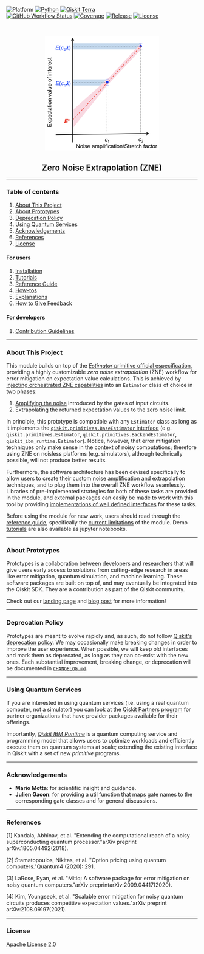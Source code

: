 <!-- SHIELDS -->
<div align="left">

  ![Platform](https://img.shields.io/badge/Platform-Linux%20%7C%20macOS%20%7C%20Windows-informational)
  [![Python](https://img.shields.io/badge/Python-3.8%20%7C%203.9%20%7C%203.10-informational)](https://www.python.org/)
  [![Qiskit Terra](https://img.shields.io/badge/Qiskit%20Terra-%E2%89%A5%200.22.0-6133BD)](https://github.com/Qiskit/qiskit-terra)
<br />
  [![GitHub Workflow Status](https://img.shields.io/github/checks-status/qiskit-community/prototype-zne/main)](https://github.com/qiskit-community/prototype-zne/actions/workflows/test.yml)
  [![Coverage](https://coveralls.io/repos/github/qiskit-community/prototype-zne/badge.svg?branch=main)](https://coveralls.io/github/qiskit-community/prototype-zne?branch=main)
  [![Release](https://img.shields.io/github/release/qiskit-community/prototype-zne.svg?include_prereleases&label=Release)](https://github.com/qiskit-community/prototype-zne/releases)
  [![License](https://img.shields.io/github/license/qiskit-community/prototype-zne?label=License)](LICENSE.txt)

</div>
<!-- PROJECT LOGO -->
<br />
<p align="center">
  <a href="README.md">
    <img src="docs/media/zne_image.png" alt="Logo" width="300">
  </a>
  <h2 align="center">Zero Noise Extrapolation (ZNE)</h2>
</p>
<!-- QUICK LINKS -->
<!-- <p align="center">
  <a href="https://mybinder.org/">
    <img src="https://ibm.biz/BdPq3s" alt="Launch Demo" hspace="5" vspace="10">
  </a>
  <a href="https://www.youtube.com/c/qiskit">
    <img src="https://img.shields.io/badge/watch-video-FF0000.svg?style=for-the-badge&logo=youtube" alt="Watch Video" hspace="5" vspace="10">
  </a>
</p> -->


----------------------------------------------------------------------

### Table of contents

1. [About This Project](#about-this-project)
2. [About Prototypes](#about-prototypes)
3. [Deprecation Policy](#deprecation-policy)
4. [Using Quantum Services](#using-quantum-services)
5. [Acknowledgements](#acknowledgements)
6. [References](#references)
7. [License](#license)

#### For users
1. [Installation](INSTALL.md)
2. [Tutorials](docs/tutorials/)
3. [Reference Guide](docs/reference_guide.md)
4. [How-tos](docs/how_tos/)
5. [Explanations](docs/explanations/)
6. [How to Give Feedback](CONTRIBUTING.md#giving-feedback)

#### For developers
1. [Contribution Guidelines](CONTRIBUTING.md)


----------------------------------------------------------------------

### About This Project

This module builds on top of the [_Estimator_ primitive official especification](/docs/tutorials/0-estimator.ipynb), providing a highly customizable _zero noise extrapolation_ (ZNE) workflow for error mitigation on expectation value calculations. This is achieved by [injecting orchestrated ZNE capabilities](/docs/tutorials/1-zne.ipynb) into an `Estimator` class of choice in two phases:

1. [Amplifying the noise](/docs/tutorials/2-noise_amplification.ipynb) introduced by the gates of input circuits.
2. Extrapolating the returned expectation values to the zero noise limit.

In principle, this prototype is compatible with any `Estimator` class as long as it implements the [`qiskit.primitives.BaseEstimator` interface](https://github.com/Qiskit/qiskit-terra/tree/main/qiskit/primitives) (e.g. `qiskit.primitives.Estimator`, `qiskit.primitives.BackendEstimator`, `qiskit_ibm_runtime.Estimator`). Notice, however, that error mitigation techniques only make sense in the context of noisy computations; therefore using ZNE on noisless platforms (e.g. simulators), although technically possible, will not produce better results.

Furthermore, the software architecture has been devised specifically to allow users to create their custom noise amplification and extrapolation techniques, and to plug them into the overall ZNE workflow seamlessly. Libraries of pre-implemented strategies for both of these tasks are provided in the module, and external packages can easily be made to work with this tool by providing [implementations of well defined interfaces](/docs/reference_guide.md#custom-zne-strategies) for these tasks.

Before using the module for new work, users should read through the [reference guide](./docs/reference_guide.md), specifically the [current limitations](docs/reference_guide.md#current-limitations) of the module. Demo [tutorials](./docs/tutorials) are also available as jupyter notebooks.


----------------------------------------------------------------------

### About Prototypes

Prototypes is a collaboration between developers and researchers that will give users early access to solutions from cutting-edge research in areas like error mitigation, quantum simulation, and machine learning. These software packages are built on top of, and may eventually be integrated into the Qiskit SDK. They are a contribution as part of the Qiskit community.

Check out our [landing page](https://qiskit-community.github.io/prototypes/) and [blog post](https://medium.com/qiskit/try-out-the-latest-advances-in-quantum-computing-with-ibm-quantum-prototypes-11f51124cb61) for more information!


----------------------------------------------------------------------

### Deprecation Policy

Prototypes are meant to evolve rapidly and, as such, do not follow [Qiskit's deprecation policy](https://qiskit.org/documentation/contributing_to_qiskit.html#deprecation-policy). We may occasionally make breaking changes in order to improve the user experience. When possible, we will keep old interfaces and mark them as deprecated, as long as they can co-exist with the new ones. Each substantial improvement, breaking change, or deprecation will be documented in [`CHANGELOG.md`](CHANGELOG.md).


----------------------------------------------------------------------

### Using Quantum Services

If you are interested in using quantum services (i.e. using a real quantum computer, not a simulator) you can look at the [Qiskit Partners program](https://qiskit.org/documentation/partners/) for partner organizations that have provider packages available for their offerings.

Importantly, *[Qiskit IBM Runtime](https://qiskit.org/documentation/partners/qiskit_ibm_runtime)* is a quantum computing service and programming model that allows users to optimize workloads and efficiently execute them on quantum systems at scale; extending the existing interface in Qiskit with a set of new *primitive* programs.


----------------------------------------------------------------------

### Acknowledgements

- __Mario Motta__: for scientific insight and guidance.
- __Julien Gacon__: for providing a util function that maps gate names to the corresponding gate classes and for general discussions.

----------------------------------------------------------------------

### References

[1] Kandala, Abhinav, et al. "Extending the computational reach of a noisy superconducting quantum processor."arXiv preprint arXiv:1805.04492(2018).

[2] Stamatopoulos, Nikitas, et al. "Option pricing using quantum computers."Quantum4 (2020): 291.

[3] LaRose, Ryan, et al. "Mitiq: A software package for error mitigation on noisy quantum computers."arXiv preprintarXiv:2009.04417(2020).

[4] Kim, Youngseok, et al. "Scalable error mitigation for noisy quantum circuits produces competitive expectation values."arXiv preprint arXiv:2108.09197(2021).


----------------------------------------------------------------------

### License
[Apache License 2.0](LICENSE.txt)
